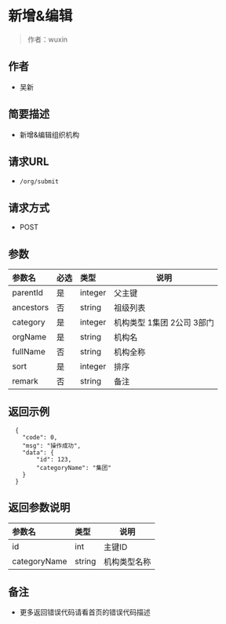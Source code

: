 # 新增&amp;编辑

> 作者：wuxin

## 作者
- 吴新

    
## 简要描述

- 新增&编辑组织机构

## 请求URL
- `/org/submit`
  
## 请求方式
- POST 

## 参数

|参数名|必选|类型|说明|
|:----    |:---|:----- |-----   |
|parentId |是  |integer |父主键   |
|ancestors |否  |string |祖级列表    |
|category    |是  |integer | 机构类型 1集团 2公司 3部门    |
|orgName    |是  |string | 机构名  |
|fullName    |否  |string | 机构全称    |
|sort    |是  |integer | 排序    |
|remark    |否  |string | 备注    |

## 返回示例 

``` 
  {
    "code": 0,
	"msg": "操作成功",
    "data": {
      	"id": 123,
		"categoryName": "集团"
    }
  }
```

## 返回参数说明 

|参数名|类型|说明|
|:-----  |:-----|-----                           |
|id |int   |主键ID  |
|categoryName |string   |机构类型名称   |

## 备注 

- 更多返回错误代码请看首页的错误代码描述